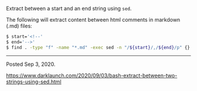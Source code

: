 Extract between a start and an end string using `sed`.

The following will extract content between html comments in markdown (.md) files:

```bash
$ start='<!--'
$ end='-->'
$ find . -type "f" -name "*.md" -exec sed -n "/${start}/,/${end}/p" {} \;
```

---

Posted Sep 3, 2020.

https://www.darklaunch.com/2020/09/03/bash-extract-between-two-strings-using-sed.html